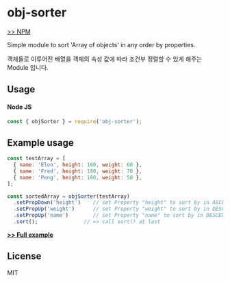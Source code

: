 # obj-sorter
[>> NPM](https://www.npmjs.com/package/obj-sorter)

Simple module to sort 'Array of objects' in any order by properties.   

객체들로 이루어진 배열을 객체의 속성 값에 따라 조건부 정렬할 수 있게 해주는 Module 입니다.

## Usage
#### Node JS
```javascript
const { objSorter } = require('obj-sorter');
```

## Example usage
```javascript
const testArray = [
  { name: 'Elon', height: 160, weight: 60 },
  { name: 'Fred', height: 180, weight: 70 },
  { name: 'Peng', height: 160, weight: 50 },
];

const sortedArray = objSorter(testArray)
  .setPropDown('height')    // set Property "height" to sort by in ASCENDING order
  .setPropUp('weight')      // set Property "weight" to sort by in DESCENDING order
  .setPropUp('name')        // set Property "name" to sort by in DESCENDING order
  .sort();               // => call sort() at last
```
**[>> Full example](https://github.com/seong7/NodeJS_Modules/blob/master/01_obj-sorter/exampleUsage.js)**

## License
MIT
